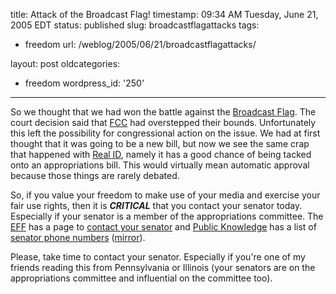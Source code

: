 title: Attack of the Broadcast Flag!
timestamp: 09:34 AM Tuesday, June 21, 2005 EDT
status: published
slug: broadcastflagattacks
tags:
- freedom
url: /weblog/2005/06/21/broadcastflagattacks/

layout: post
oldcategories:
- freedom
wordpress_id: '250'

---

So we thought that we had won the battle against the [Broadcast Flag](http://en.wikipedia.org/wiki/Broadcast_flag).  The court decision said that
[FCC](http://www.fcc.gov/) had overstepped their bounds.
Unfortunately this left the possibility for congressional action on the issue.
We had at first thought that it was going to be a new bill, but now we see the
same crap that happened with [Real ID](http://www.unrealid.com/),
namely it has a good chance of being tacked onto an appropriations bill.  This
would virtually mean automatic approval because those things are rarely debated.

So, if you value your freedom to make use of your media and exercise your fair
use rights, then it is **_CRITICAL_** that you contact your senator
today.  Especially if your senator is a member of the appropriations committee.
The [EFF](http://www.eff.org/) has a page to
[contact your senator](http://en.wikipedia.org/wiki/Broadcast_flag)
and [Public Knowledge](http://www.publicknowledge.org/) has a list of
[senator phone numbers](http://www.publicknowledge.org/resources/us-senate-approps-109) ([mirror](http://www.mirrordot.org/stories/8599564d6da19b998eef5eb0a32c6f04/index.html)).

Please, take time to contact your senator.  Especially if you're one of my
friends reading this from Pennsylvania or Illinois (your senators are on the
appropriations committee and influential on the committee too).

